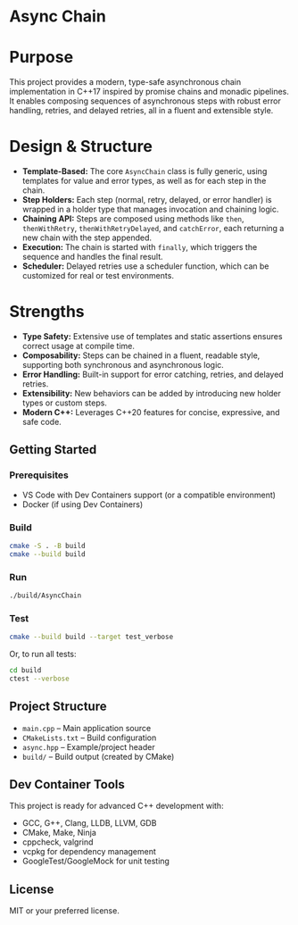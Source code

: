 # Async Chain
# Purpose
This project provides a modern, type-safe asynchronous chain implementation in C++17 inspired by promise chains and monadic pipelines. It enables composing sequences of asynchronous steps with robust error handling, retries, and delayed retries, all in a fluent and extensible style.

# Design & Structure
- **Template-Based:** The core `AsyncChain` class is fully generic, using templates for value and error types, as well as for each step in the chain.
- **Step Holders:** Each step (normal, retry, delayed, or error handler) is wrapped in a holder type that manages invocation and chaining logic.
- **Chaining API:** Steps are composed using methods like `then`, `thenWithRetry`, `thenWithRetryDelayed`, and `catchError`, each returning a new chain with the step appended.
- **Execution:** The chain is started with `finally`, which triggers the sequence and handles the final result.
- **Scheduler:** Delayed retries use a scheduler function, which can be customized for real or test environments.

# Strengths
- **Type Safety:** Extensive use of templates and static assertions ensures correct usage at compile time.
- **Composability:** Steps can be chained in a fluent, readable style, supporting both synchronous and asynchronous logic.
- **Error Handling:** Built-in support for error catching, retries, and delayed retries.
- **Extensibility:** New behaviors can be added by introducing new holder types or custom steps.
- **Modern C++:** Leverages C++20 features for concise, expressive, and safe code.

## Getting Started

### Prerequisites
- VS Code with Dev Containers support (or a compatible environment)
- Docker (if using Dev Containers)

### Build
```sh
cmake -S . -B build
cmake --build build
```

### Run
```sh
./build/AsyncChain
```

### Test
```sh
cmake --build build --target test_verbose
```
Or, to run all tests:
```sh
cd build
ctest --verbose
```

## Project Structure
- `main.cpp` – Main application source
- `CMakeLists.txt` – Build configuration
- `async.hpp` – Example/project header
- `build/` – Build output (created by CMake)

## Dev Container Tools
This project is ready for advanced C++ development with:
- GCC, G++, Clang, LLDB, LLVM, GDB
- CMake, Make, Ninja
- cppcheck, valgrind
- vcpkg for dependency management
- GoogleTest/GoogleMock for unit testing

## License
MIT or your preferred license.
